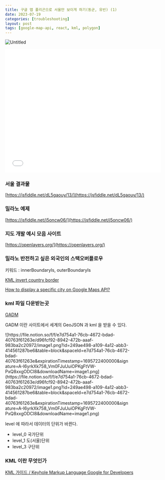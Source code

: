 ```yaml
---
title: 구글 맵 폴리곤으로 서울만 보이게 하기(동균, 유빈) (1)
date: 2023-07-19
categories: [troubleshooting]
layout: post
tags: [google-map-api, react, kml, polygon]
---
```


![Untitled](https://file.notion.so/f/s/49ae3e4f-244b-43d2-ac4e-cafb2d4b68c6/Untitled.png?id=76ef7ba9-c712-44f1-8581-45c97190b637&table=block&spaceId=e7d754a1-76cb-4672-bdad-40763f61263e&expirationTimestamp=1695700800000&signature=NXZ_pbL1LO5YQXfKAoHGLjLI231i5QkvbndGJhV2bM0&downloadName=Untitled.png)

<iframe width="100%" height="400" src="//jsfiddle.net/dL5gaouy/13/embedded/js,html,css,result/dark/" allowfullscreen="allowfullscreen" allowpaymentrequest frameborder="0"></iframe>

### 서울 결과물

[https://jsfiddle.net/dL5gaouy/13/](https://jsfiddle.net/dL5gaouy/13/)

### 밀라노 예제

[https://jsfiddle.net/j5oncw06/](https://jsfiddle.net/j5oncw06/)

### 지도 개발 예시 모음 사이트

[https://openlayers.org/](https://openlayers.org/)

### 밀라노 반전하고 싶은 외국인의 스택오버플로우

키워드 : innerBoundaryIs, outerBoundaryIs

[KML invert country border](https://stackoverflow.com/questions/35242944/kml-invert-country-border)

[How to display a specific city on Google Maps API?](https://stackoverflow.com/questions/54637798/how-to-display-a-specific-city-on-google-maps-api)

### kml 파일 다운받는곳

[GADM](https://gadm.org/download_country.html)

GADM 이란 사이트에서 세계의 GeoJSON 과 kml 을 받을 수 있다.

<div markdown="block" style="width: 80%;">
![https://file.notion.so/f/f/e7d754a1-76cb-4672-bdad-40763f61263e/d96fcf92-8942-472b-aaaf-983ba2c20972/image1.png?id=249ae498-a109-4a12-abb3-414561287be6&table=block&spaceId=e7d754a1-76cb-4672-bdad-40763f61263e&expirationTimestamp=1695722400000&signature=A-I6yrkXk758_Vm0FJuUuiOPKgFtVW-PxQ8xxgODCI8&downloadName=image1.png](https://file.notion.so/f/f/e7d754a1-76cb-4672-bdad-40763f61263e/d96fcf92-8942-472b-aaaf-983ba2c20972/image1.png?id=249ae498-a109-4a12-abb3-414561287be6&table=block&spaceId=e7d754a1-76cb-4672-bdad-40763f61263e&expirationTimestamp=1695722400000&signature=A-I6yrkXk758_Vm0FJuUuiOPKgFtVW-PxQ8xxgODCI8&downloadName=image1.png)
</div>

level 에 따라서 데이터의 단위가 바뀐다.

- level_0 국가단위
- level_1 도(서울)단위
- level_3 구단위

### KML 이란 무엇인가

[KML 가이드 / Keyhole Markup Language Google for Developers](https://developers.google.com/kml/documentation/kml_tut?hl=ko)
